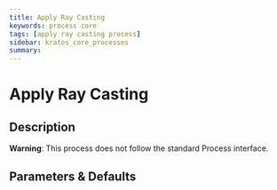 ```yaml
---
title: Apply Ray Casting
keywords: process core
tags: [apply ray casting process]
sidebar: kratos_core_processes
summary: 
---
```


# Apply Ray Casting

## Description

**Warning**: This process does not follow the standard Process interface.

## Parameters & Defaults
